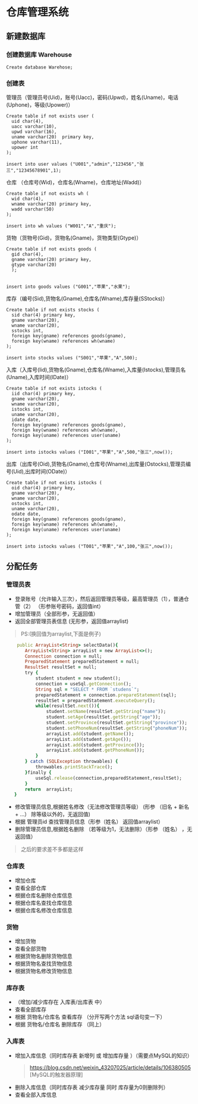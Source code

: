 # 仓库管理系统

## 新建数据库
  ### 创建数据库 Warehouse
  
    Create database Warehose;
  
  ### 创建表
  管理员（管理员号(Uid)，账号(Uacc)，密码(Upwd)，姓名(Uname)，电话(Uphone)，等级(Upower)）
  
    Create table if not exists user (
      uid char(4),
      uacc varchar(10),
      upwd varchar(16),
      uname varchar(20)  primary key,
      uphone varchar(11),
      upower int
    );
    
    insert into user values ("U001","admin","123456","张三","12345678901",1);
  
  仓库 （仓库号(Wid)，仓库名(Wname)，仓库地址(Wadd)）
  
    Create table if not exists wh (
      wid char(4),
      wname varchar(20) primary key,
      wadd varchar(50)
    );
    
    insert into wh values ("W001","A","重庆");
  
  货物（货物号(Gid)，货物名(Gname)，货物类型(Gtype)）
  
    Create table if not exists goods (
      gid char(4),
      gname varchar(20) primary key,
      gtype varchar(20)
      );


    insert into goods values ("G001","苹果","水果");
    
  
  库存（编号(Sid),货物名(Gname),仓库名(Wname),库存量(SStocks)）
  
    Create table if not exists stocks (
      sid char(4) primary key,
      gname varchar(20),
      wname varchar(20),
      sstocks int,
      foreign key(gname) references goods(gname),
      foreign key(wname) references wh(wname)
    );
  
    insert into stocks values ("S001","苹果","A",500);
  
  入库（入库号(Iid),货物名(Gname),仓库名(Wname),入库量(Istocks),管理员名(Uname),入库时间(IDate)）
  
    Create table if not exists istocks (
      iid char(4) primary key,
      gname varchar(20),
      wname varchar(20),
      istocks int,
      uname varchar(20),
      idate date,
      foreign key(gname) references goods(gname),
      foreign key(wname) references wh(wname),
      foreign key(uname) references user(uname)
    );
    
    insert into istocks values ("I001","苹果","A",500,"张三",now());
  
  出库（出库号(Oid),货物名(Gname),仓库号(Wname),出库量(Ostocks),管理员编号(Uid),出库时间(ODate)）
  
    Create table if not exists istocks (
      oid char(4) primary key,
      gname varchar(20),
      wname varchar(20),
      ostocks int,
      uname varchar(20),
      odate date,
      foreign key(gname) references goods(gname),
      foreign key(wname) references wh(wname),
      foreign key(uname) references user(uname)
    );

    insert into istocks values ("T001","苹果","A",100,"张三",now());

## 分配任务

 ### 管理员表
 
  - 登录账号（允许输入三次），然后返回管理员等级，最高管理员（1），普通仓管（2） （形参账号密码，返回值int）
  - 增加管理员（全部形参，无返回值）
  - 返回全部管理员表信息 (无形参，返回值arraylist)
    
  >PS:(换回值为arraylist,下面是例子)
    
 ```ruby
     public ArrayList<String> selectData(){
        ArrayList<String> arrayList = new ArrayList<>();
        Connection connection = null;
        PreparedStatement preparedStatement = null;
        ResultSet resultSet = null;
        try {
            student student = new student();
            connection = useSql.getConnection();
            String sql = "SELECT * FROM `studens`";
            preparedStatement = connection.prepareStatement(sql);
            resultSet = preparedStatement.executeQuery();
            while(resultSet.next()){
                student.setName(resultSet.getString("name"));
                student.setAge(resultSet.getString("age"));
                student.setProvince(resultSet.getString("province"));
                student.setPhoneNum(resultSet.getString("phoneNum"));
                arrayList.add(student.getName());
                arrayList.add(student.getAge());
                arrayList.add(student.getProvince());
                arrayList.add(student.getPhoneNum());
            }
        } catch (SQLException throwables) {
            throwables.printStackTrace();
        }finally {
            useSql.release(connection,preparedStatement,resultSet);
        }
        return  arrayList;
    }
```
  - 修改管理员信息,根据姓名修改（无法修改管理员等级）  (形参 （旧名 + 新名 + ...） 除等级以外的，无返回值)
  - 根据 管理员id 查找管理员信息（形参（姓名） 返回值arraylist）
  - 删除管理员信息,根据姓名删除 （若等级为1，无法删除）（形参 （姓名） ，无返回值）

>之后的要求差不多都是这样

  ### 仓库表
  
  - 增加仓库
  - 查看全部仓库
  - 根据仓库名删除仓库信息
  - 根据仓库名查找仓库信息
  - 根据仓库名修改仓库信息

  ### 货物
  
  - 增加货物
  - 查看全部货物
  - 根据货物名删除货物信息
  - 根据货物名查找货物信息
  - 根据货物名修改货物信息
  
  ### 库存表
  
  - （增加/减少库存在 入库表/出库表 中）
  - 查看全部库存
  - 根据 货物名/仓库名 查看库存 （分开写两个方法 sql语句变一下）
  - 根据 货物名/仓库名 删除库存 （同上）
  
  ### 入库表
  
  - 增加入库信息（同时库存表 新增列 或 增加库存量 ）（需要点MySQL的知识）
    > https://blog.csdn.net/weixin_43207025/article/details/106380505 [MySQL的触发器原理]
  - 删除入库信息（同时库存表 减少库存量 同时 库存量为0则删除列）
  - 查看全部入库信息
  
  

